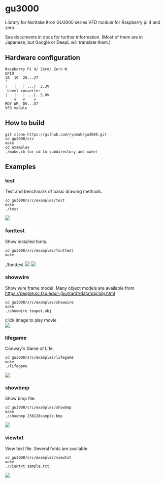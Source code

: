 # gu3000
Library for Noritake Itron GU3000 series VFD module for Raspberry pi 4 and zero

See documents in docs for further information.
(Most of them are in Japanese, but Google or DeepL will translate them.)

## Hardware configuration
```
Raspberry Pi 4/ Zero/ Zero W
GPIO
18  19  20...27
^  
|   |   | ...|  3.3V
 Level converter 
|   |   | ...|  5.0V
    v   v    v
RDY WR_ D0...D7
VFD module
```

## How to build
```
git clone https://github.com/ryomuk/gu3000.git
cd gu3000/src
make
cd examples
./make.sh (or cd to subdirectory and make)
```

## Examples
### test
Test and benchmark of basic drawing methods.
```
cd gu3000/src/examples/test
make
./test
```
![](images/test.jpg)

### fonttest
Show installed fonts.
```
cd gu3000/src/examples/fonttest
make
```
./fonttest
![](images/fonttest_MICR.jpg)
![](images/fonttest_H68TR.jpg)

### showwire
Show wire frame model.
Many object models are available from https://people.sc.fsu.edu/~jburkardt/data/obj/obj.html
```
cd gu3000/src/examples/showwire
make
./showwire teapot.obj
```
click image to play movie  
[![](images/teapot.jpg)](https://www.youtube.com/watch?v=gbkjLUjZCEo "showwire teapot.obj")

### lifegame
Conway's Game of Life.
```
cd gu3000/src/examples/lifegame
make
./lifegame
```
![](images/lifegame.jpg)

### showbmp
Show bmp file.
```
cd gu3000/src/examples/showbmp
make
./showbmp 256128sample.bmp
```
![](images/lifegame.jpg)

### viewtxt
View text file. Several fonts are available.
```
cd gu3000/src/examples/viewtxt
make
./viewtxt sample.txt
```
![](images/viewtxt.jpg)



